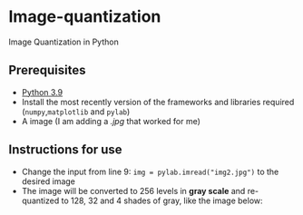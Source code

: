 # Image-quantization
 Image Quantization in Python
 
  ## Prerequisites
  - [Python 3.9](https://www.python.org/)
  - Install the most recently version of the frameworks and libraries required (`numpy`,`matplotlib` and `pylab`)
  - A  image (I am adding a *.jpg* that worked for me)
  ## Instructions for use
  - Change the input from line 9: `img = pylab.imread("img2.jpg")` to the desired image
  - The image will be converted to 256 levels in **gray scale** and re-quantized  to 128, 32 and 4 shades of gray, like the image below: 
